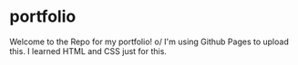 # portfolio
Welcome to the Repo for my portfolio! o/
I'm using Github Pages to upload this. I learned HTML and CSS just for this.
